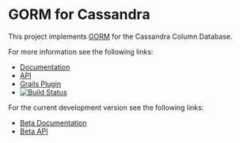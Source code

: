 # GORM for Cassandra

This project implements [GORM](http://gorm.grails.org/latest/) for the Cassandra Column Database.

For more information see the following links:

* [Documentation](http://gorm.grails.org/latest/cassandra/manual)
* [API](http://gorm.grails.org/latest/cassandra/api)
* [Grails Plugin](https://grails.org/plugins.html#plugin/cassandra)
* [![Build Status](https://travis-ci.org/grails/gorm-cassandra.svg?branch=master)](https://travis-ci.org/grails/gorm-cassandra)

For the current development version see the following links:

* [Beta Documentation](http://gorm.grails.org/snapshot/cassandra/manual)
* [Beta API](http://gorm.grails.org/snapshot/cassandra/manual)

